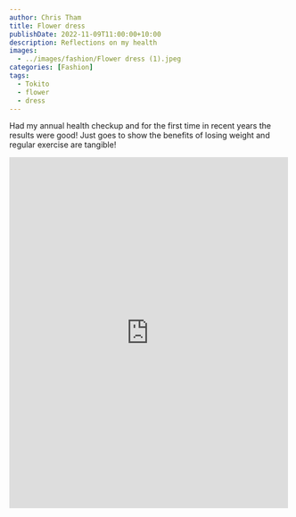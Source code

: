 ```yaml
---
author: Chris Tham
title: Flower dress
publishDate: 2022-11-09T11:00:00+10:00
description: Reflections on my health
images:
  - ../images/fashion/Flower dress (1).jpeg
categories: [Fashion]
tags:
  - Tokito
  - flower
  - dress
---
```


Had my annual health checkup and for the first time in recent years the results were good! Just goes to show the benefits of losing weight and regular exercise are tangible!

<iframe src="https://www.facebook.com/plugins/post.php?href=https%3A%2F%2Fwww.facebook.com%2Fchris1.tham%2Fposts%2Fpfbid02fV9f2D33xdLKyc3qcfLa6TjKndbJWEr7AU6y6qBWwTYQKjuj85StkTiU7V8jFqdZl&show_text=true&width=500" width="500" height="629" style="border:none;overflow:hidden" scrolling="no" frameborder="0" allowfullscreen="true" allow="autoplay; clipboard-write; encrypted-media; picture-in-picture; web-share"></iframe>
